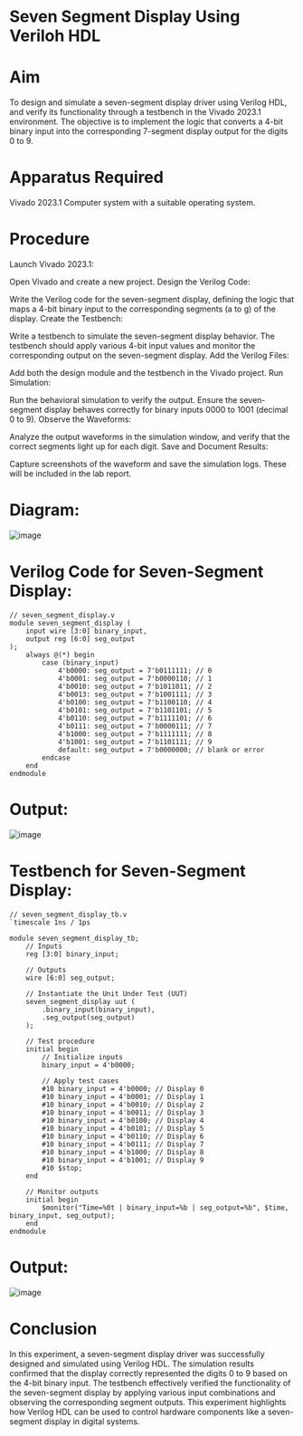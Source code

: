 # Seven Segment Display Using Veriloh HDL
# Aim
To design and simulate a seven-segment display driver using Verilog HDL, and verify its functionality through a testbench in the Vivado 2023.1 environment. The objective is to implement the logic that converts a 4-bit binary input into the corresponding 7-segment display output for the digits 0 to 9.
# Apparatus Required
Vivado 2023.1
Computer system with a suitable operating system.
# Procedure
Launch Vivado 2023.1:

Open Vivado and create a new project.
Design the Verilog Code:

Write the Verilog code for the seven-segment display, defining the logic that maps a 4-bit binary input to the corresponding segments (a to g) of the display.
Create the Testbench:

Write a testbench to simulate the seven-segment display behavior. The testbench should apply various 4-bit input values and monitor the corresponding output on the seven-segment display.
Add the Verilog Files:

Add both the design module and the testbench in the Vivado project.
Run Simulation:

Run the behavioral simulation to verify the output. Ensure the seven-segment display behaves correctly for binary inputs 0000 to 1001 (decimal 0 to 9).
Observe the Waveforms:

Analyze the output waveforms in the simulation window, and verify that the correct segments light up for each digit.
Save and Document Results:

Capture screenshots of the waveform and save the simulation logs. These will be included in the lab report.

# Diagram:

![image](https://github.com/user-attachments/assets/d7ecb419-906e-4e3b-9b82-f86ced4f364a)


# Verilog Code for Seven-Segment Display:
```
// seven_segment_display.v
module seven_segment_display (
    input wire [3:0] binary_input,
    output reg [6:0] seg_output
);
    always @(*) begin
        case (binary_input)
            4'b0000: seg_output = 7'b0111111; // 0
            4'b0001: seg_output = 7'b0000110; // 1
            4'b0010: seg_output = 7'b1011011; // 2
            4'b0013: seg_output = 7'b1001111; // 3
            4'b0100: seg_output = 7'b1100110; // 4
            4'b0101: seg_output = 7'b1101101; // 5
            4'b0110: seg_output = 7'b1111101; // 6
            4'b0111: seg_output = 7'b0000111; // 7
            4'b1000: seg_output = 7'b1111111; // 8
            4'b1001: seg_output = 7'b1101111; // 9
            default: seg_output = 7'b0000000; // blank or error
        endcase
    end
endmodule

```

# Output:

![image](https://github.com/user-attachments/assets/74d94635-d878-40f7-9548-bc3b632a916f)


# Testbench for Seven-Segment Display:

```
// seven_segment_display_tb.v
`timescale 1ns / 1ps

module seven_segment_display_tb;
    // Inputs
    reg [3:0] binary_input;

    // Outputs
    wire [6:0] seg_output;

    // Instantiate the Unit Under Test (UUT)
    seven_segment_display uut (
        .binary_input(binary_input),
        .seg_output(seg_output)
    );

    // Test procedure
    initial begin
        // Initialize inputs
        binary_input = 4'b0000;

        // Apply test cases
        #10 binary_input = 4'b0000; // Display 0
        #10 binary_input = 4'b0001; // Display 1
        #10 binary_input = 4'b0010; // Display 2
        #10 binary_input = 4'b0011; // Display 3
        #10 binary_input = 4'b0100; // Display 4
        #10 binary_input = 4'b0101; // Display 5
        #10 binary_input = 4'b0110; // Display 6
        #10 binary_input = 4'b0111; // Display 7
        #10 binary_input = 4'b1000; // Display 8
        #10 binary_input = 4'b1001; // Display 9
        #10 $stop;
    end

    // Monitor outputs
    initial begin
        $monitor("Time=%0t | binary_input=%b | seg_output=%b", $time, binary_input, seg_output);
    end
endmodule
```

# Output:

![image](https://github.com/user-attachments/assets/372c6455-6a8d-4acd-a2f8-e8789dcfef9e)



# Conclusion

In this experiment, a seven-segment display driver was successfully designed and simulated using Verilog HDL. The simulation results confirmed that the display correctly represented the digits 0 to 9 based on the 4-bit binary input. The testbench effectively verified the functionality of the seven-segment display by applying various input combinations and observing the corresponding segment outputs. This experiment highlights how Verilog HDL can be used to control hardware components like a seven-segment display in digital systems.
